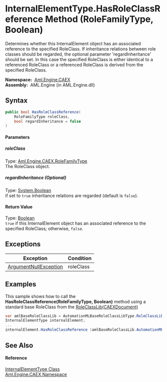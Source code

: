 InternalElementType.HasRoleClassReference Method (RoleFamilyType, Boolean)
==========================================================================
Determines whether this InternalElement object has an associated reference to the specified RoleClass. If inheritance relations between role classes should be regarded, the optional parameter 'regardInheritance' should be set. In this case the specified RoleClass is either identical to a referenced RoleClass or a referenced RoleClass is derived from the specified RoleClass.

  **Namespace:**  [Aml.Engine.CAEX][1]  
  **Assembly:**  AML.Engine (in AML.Engine.dll)

Syntax
------

```csharp
public bool HasRoleClassReference(
	RoleFamilyType roleClass,
	bool regardInheritance = false
)
```

#### Parameters

##### *roleClass*
Type: [Aml.Engine.CAEX.RoleFamilyType][2]  
The RoleClass object.

##### *regardInheritance* (Optional)
Type: [System.Boolean][3]  
 if set to `true` inheritance relations are regarded (default is `false`).

#### Return Value
Type: [Boolean][3]  
`true` if this InternalElement object has an associated reference to the specified RoleClass; otherwise, `false`. 

Exceptions
----------

Exception                  | Condition 
-------------------------- | --------- 
[ArgumentNullException][4] | roleClass 


Examples
--------
 This sample shows how to call the **HasRoleClassReference(RoleFamilyType, Boolean)** method using a standard base RoleClass from the [RoleClassLib(CAEXDocument)][5]
```csharp
var amlBaseRoleClassLib = AutomationMLBaseRoleClassLibType.RoleClassLib (myDocument);
InternalElementType internalElement;
...
internalElement.HasRoleClassReference (amlBaseRoleClassLib.AutomationMLBaseRole);
```


See Also
--------

#### Reference
[InternalElementType Class][6]  
[Aml.Engine.CAEX Namespace][1]  

[1]: ../README.md
[2]: ../RoleFamilyType/README.md
[3]: https://docs.microsoft.com/dotnet/api/system.boolean
[4]: https://docs.microsoft.com/dotnet/api/system.argumentnullexception
[5]: ../../Aml.Engine.AmlObjects/AutomationMLBaseRoleClassLibType/RoleClassLib.md
[6]: README.md
[7]: https://www.automationml.org
[8]: ../../icons/logoShade.png